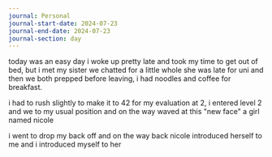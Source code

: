 ```yaml
---
journal: Personal
journal-start-date: 2024-07-23
journal-end-date: 2024-07-23
journal-section: day
---
```

today was an easy day i woke up pretty late and took my time to get out of bed, but i met my sister we chatted for a little whole she was late for uni and then we both prepped before leaving, i had noodles and coffee for breakfast.

i had to rush slightly to make it to 42 for my evaluation at 2, i entered level 2 and we to my usual position and on the way waved at this "new face" a girl named nicole

i went to drop my back off and on the way back nicole introduced herself to me and i introduced myself to her 
